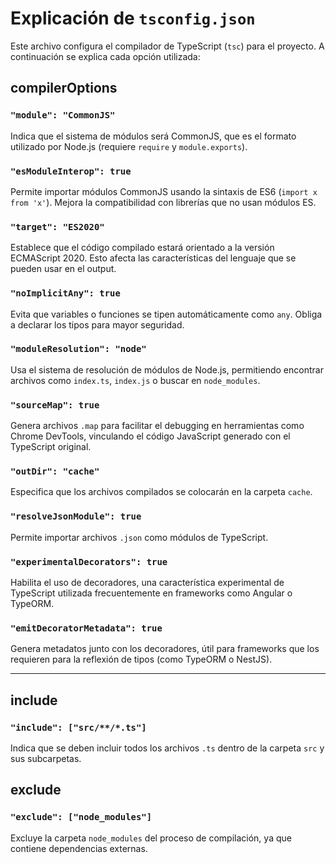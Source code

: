 # Explicación de `tsconfig.json`

Este archivo configura el compilador de TypeScript (`tsc`) para el proyecto. A continuación se explica cada opción utilizada:

## compilerOptions

### `"module": "CommonJS"`
Indica que el sistema de módulos será CommonJS, que es el formato utilizado por Node.js (requiere `require` y `module.exports`).

### `"esModuleInterop": true`
Permite importar módulos CommonJS usando la sintaxis de ES6 (`import x from 'x'`). Mejora la compatibilidad con librerías que no usan módulos ES.

### `"target": "ES2020"`
Establece que el código compilado estará orientado a la versión ECMAScript 2020. Esto afecta las características del lenguaje que se pueden usar en el output.

### `"noImplicitAny": true`
Evita que variables o funciones se tipen automáticamente como `any`. Obliga a declarar los tipos para mayor seguridad.

### `"moduleResolution": "node"`
Usa el sistema de resolución de módulos de Node.js, permitiendo encontrar archivos como `index.ts`, `index.js` o buscar en `node_modules`.

### `"sourceMap": true`
Genera archivos `.map` para facilitar el debugging en herramientas como Chrome DevTools, vinculando el código JavaScript generado con el TypeScript original.

### `"outDir": "cache"`
Especifica que los archivos compilados se colocarán en la carpeta `cache`.

### `"resolveJsonModule": true`
Permite importar archivos `.json` como módulos de TypeScript.

### `"experimentalDecorators": true`
Habilita el uso de decoradores, una característica experimental de TypeScript utilizada frecuentemente en frameworks como Angular o TypeORM.

### `"emitDecoratorMetadata": true`
Genera metadatos junto con los decoradores, útil para frameworks que los requieren para la reflexión de tipos (como TypeORM o NestJS).

---

## include

### `"include": ["src/**/*.ts"]`
Indica que se deben incluir todos los archivos `.ts` dentro de la carpeta `src` y sus subcarpetas.

## exclude

### `"exclude": ["node_modules"]`
Excluye la carpeta `node_modules` del proceso de compilación, ya que contiene dependencias externas.